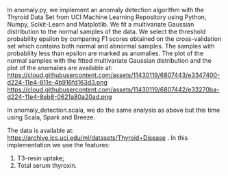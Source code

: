 In anomaly.py, we implement an anomaly detection algorithm with the Thyroid Data Set from UCI
Machine Learning Repository using Python, Numpy, Scikit-Learn and Matplotlib.
We fit a multivariate Gaussian distribution to 
the normal samples of the data. We select the threshold probability epsilon by 
comparing F1 scores obtained on the cross-validation set which contains both normal
and abnormal samples. The samples with probability less than epsilon are marked as 
anomalies. The plot of the normal samples with the fitted multivariate Gaussian distribution and 
the plot of the anomalies are available at:
https://cloud.githubusercontent.com/assets/11430119/6807443/e3347400-d224-11e4-811e-4b916fd163d3.png
https://cloud.githubusercontent.com/assets/11430119/6807442/e33270ba-d224-11e4-8eb8-0621a80a20ad.png

In anomaly_detection.scala, we do the same analysis as above but this time using Scala, Spark and Breeze.

The data is available at: https://archive.ics.uci.edu/ml/datasets/Thyroid+Disease . 
In this implementation we use the features:
1) T3-resin uptake;
2) Total serum thyroxin.  
